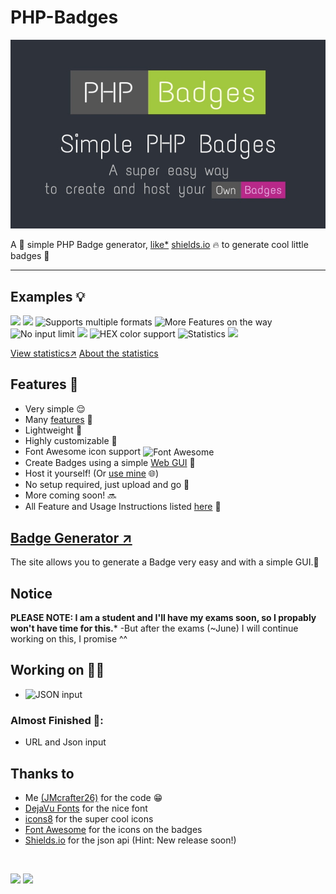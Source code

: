 # PHP-Badges
<img alt="Banner" src=".github/banner.jpg">

A 🔧 simple PHP Badge generator, [like*](https://github.com/JMcrafter26/php-badges/blob/main/.github/optical-difference.PNG?raw=true) <a href="https://shields.io" target="_blank">shields.io</a> 🔥 to generate cool little badges 🌟

<hr>

## Examples 💡
<div style="display: inline-block;">
<img src="https://api.jm26.net/badge/?g&label=PHP&message=Badges&format=png&resizeoutput=false" height="20px">
<img src="https://api.jm26.net/badge/?g&label=Own&message=Badges&color=C60B8A&format=png&resizeoutput=false" height="20px">
<img src="https://api.jm26.net/badge/?format=jpg&label=Supports&message=multiple%20formats&color=orange&resizeoutput=false" height="20px" alt="Supports multiple formats">
<img src="https://api.jm26.net/badge/?label=More%20cool%20features&message=on%20their%20way!&color=violet&resizeoutput=false" height="20px" alt="More Features on the way">
<img src="https://api.jm26.net/badge/?label=No%20input&message=LIMIT!LIMIT!LIMIT!LIMIT!LIMIT!LIMIT!LIMIT!LIMIT!&color=brightgreen&resizeoutput=false&scale=35" height="20px" alt="No input limit">
<img src="https://api.jm26.net/badge/beta?url=https://shields.io/github/stars/jmcrafter26/php-badges.json&color=FFDB2D&label=Stars" height="20px">
<img src="https://api.jm26.net/badge/?label=HEX%20color&message=support&color=0596a3&resizeoutput=false" height="20px" alt="HEX color support">
<img src="https://api.jm26.net/badge/statistics?resizeoutput=false" height="20px" alt="Statistics">
<img src="https://api.jm26.net/badge/beta?g&icon=f09b&format=png&scale=20&resizeoutput=false" height="20px" alt=" ">

</div>

<a href="https://api.jm26.net/badge/statistics?accuratecount=true&resizeoutput=false" target="_blank">View statistics↗</a> [About the statistics ](https://github.com/JMcrafter26/php-badges/blob/main/About%20the%20statistics.md)

## Features 🌟

- Very simple 😌
- Many [features](https://github.com/JMcrafter26/php-badges/wiki/Features-and-Usage) 🤯
- Lightweight 💪
- Highly customizable 🎨
- Font Awesome icon support <img height="20" src="https://raw.githubusercontent.com/FortAwesome/Font-Awesome/master/svgs/brands/font-awesome.svg?sanitize=true" alt="Font Awesome" style="vertical-align: middle;">
- Create Badges using a simple [Web GUI](https://test.jm26.net/Badge-generator) 📌
- Host it yourself! (Or [use mine](https://github.com/JMcrafter26/php-badges/wiki/Get-started-(without-server)) 🌐)
- No setup required, just upload and go 🚀
- More coming soon! 🔜
- All Feature and Usage Instructions listed [here](https://github.com/JMcrafter26/php-badges/wiki/Features-and-Usage) 📑


## [Badge Generator ↗](https://jmcrafter26.github.io/php-badges/generate)
The site allows you to generate a Badge very easy and with a simple GUI.🧩

## Notice

**PLEASE NOTE: I am a student and I'll have my exams soon, so I propably won't have time for this.*** -But after the exams (~June) I will continue working on this, I promise ^^

## Working on 👨‍💻

- <img src="https://api.jm26.net/badge/?label=JSON&message=input&color=yellow&resizeoutput=false" height="20px" alt="JSON input">


### Almost Finished 🙌:

- URL and Json input 

## Thanks to
- Me [(JMcrafter26)](https://test.jm26.net/list) for the code 😁
- [DejaVu Fonts](https://dejavu-fonts.github.io/) for the nice font
- [icons8](https://icons8.com) for the super cool icons
- [Font Awesome](https://fontawesome.com) for the icons on the badges
- [Shields.io](https://shields.io) for the json api (Hint: New release soon!)

<br/>

<img src="https://test.jm26.net/api/php-badges-views" height="20px" style="display: inline-block;"> <img src="https://api.jm26.net/badge/beta?url=https://raw.githubusercontent.com/JMcrafter26/status/master/api/badge-api/uptime.json&label=Badge%20API%20Uptime" height="20px" style="display: inline-block;">

